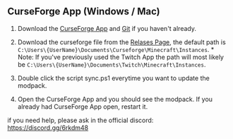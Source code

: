 ## CurseForge App (Windows / Mac)
1. Download the [CurseForge App](https://curseforge.overwolf.com/) and [Git](https://git-scm.com/downloads) if you haven't already.

2. Download the curseforge file from the [Relases Page](https://github.com/RobertasJ/skylore/releases/tag/1.3), the default path is `C:\Users\{UserName}\Documents\Curseforge\Minecraft\Instances`. * Note: If you've previously used the Twitch App the path will most likely be `C:\Users\{UserName}\Documents\Twitch\Minecraft\Instances`.
3. Double click the script sync.ps1 everytime you want to update the modpack.

4. Open the CurseForge App and you should see the modpack. If you already had CurseForge App open, restart it.

if you need help, please ask in the official discord: https://discord.gg/6rkdm48
